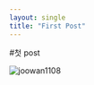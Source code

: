 ```yaml
---
layout: single
title: "First Post"
---
```


#첫 post



![joowan1108]({{site.url}}/images/2025-09-06-first/hanni.jpg)








